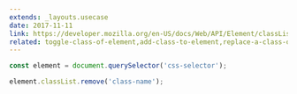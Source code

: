 ```yaml
---
extends: _layouts.usecase
date: 2017-11-11
link: https://developer.mozilla.org/en-US/docs/Web/API/Element/classList
related: toggle-class-of-element,add-class-to-element,replace-a-class-of-element
---
```



```javascript
const element = document.querySelector('css-selector');

element.classList.remove('class-name');
```

